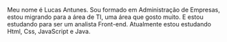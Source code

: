 
Meu nome é Lucas Antunes. Sou formado em Administração de Empresas, estou migrando para a área de TI, uma área que gosto muito. E estou estudando para ser um analista Front-end. Atualmente estou estudando Html, Css, JavaScript e Java.
